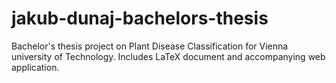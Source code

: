 # jakub-dunaj-bachelors-thesis
Bachelor's thesis project on Plant Disease Classification for Vienna university of Technology. Includes LaTeX document and accompanying web application.
